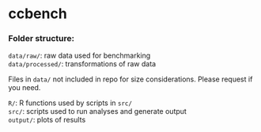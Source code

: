 # ccbench

### Folder structure:

`data/raw/`: raw data used for benchmarking<br/>
`data/processed/`: transformations of raw data

Files in `data/` not included in repo for size considerations. Please request if you need.

`R/`: R functions used by scripts in `src/`<br/>
`src/`: scripts used to run analyses and generate output<br/>
`output/`: plots of results
